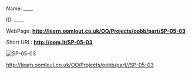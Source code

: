 

 
Name: ____

ID: ____

WebPage: __http://learn.oomlout.co.uk/OO/Projects/oobb/part/SP-05-03__

Short URL: __http://oom.lt/SP-05-03__


![SP-05-03](http://oomlout.com/oomlout-OOBB/part//SP-05-03/OOBB-SP-05-03_420.png)




 http://learn.oomlout.co.uk/OO/Projects/oobb/part//SP-05-03

